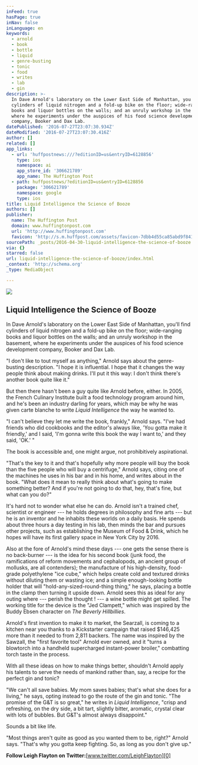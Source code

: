 ```yaml
---
inFeed: true
hasPage: true
inNav: false
inLanguage: en
keywords:
  - arnold
  - book
  - bottle
  - liquid
  - genre-busting
  - tonic
  - food
  - writes
  - lab
  - gin
description: >-
  In Dave Arnold's laboratory on the Lower East Side of Manhattan, you'll find
  cylinders of liquid nitrogen and a fold-up bike on the floor; wide-ranging
  books and liquor bottles on the walls; and an unruly workshop in the basement,
  where he experiments under the auspices of his food science development
  company, Booker and Dax Lab.
datePublished: '2016-07-27T23:07:30.934Z'
dateModified: '2016-07-27T23:07:30.416Z'
author: []
related: []
app_links:
  - url: 'huffpostnews:///?editionID=us&entryID=6128856'
    type: ios
    namespace: ai
    app_store_id: '306621789'
    app_name: The Huffington Post
  - path: huffpostnews/?editionID=us&entryID=6128856
    package: '306621789'
    namespace: google
    type: ios
title: Liquid Intelligence the Science of Booze
authors: []
publisher:
  name: The Huffington Post
  domain: www.huffingtonpost.com
  url: 'http://www.huffingtonpost.com'
  favicon: 'http://s.m.huffpost.com/assets/favicon-7dbb4d55ca85abd9f84197a1c3525e38.ico'
sourcePath: _posts/2016-04-30-liquid-intelligence-the-science-of-booze.md
via: {}
starred: false
url: liquid-intelligence-the-science-of-booze/index.html
_context: 'http://schema.org'
_type: MediaObject

---
```

<article style=""><img src="https://the-grid-user-content.s3-us-west-2.amazonaws.com/46d61d14-47ef-4c80-be4f-198611aafc3a.jpg" /><h1>Liquid Intelligence the Science of Booze</h1></article>

In Dave Arnold's laboratory on the Lower East Side of Manhattan, you'll find cylinders of liquid nitrogen and a fold-up bike on the floor; wide-ranging books and liquor bottles on the walls; and an unruly workshop in the basement, where he experiments under the auspices of his food science development company, Booker and Dax Lab.

"I don't like to tout myself as anything," Arnold says about the genre-busting description. "I hope it is influential. I hope that it changes the way people think about making drinks. I'll put it this way: I don't think there's another book quite like it."

But then there hasn't been a guy quite like Arnold before, either. In 2005, the French Culinary Institute built a food technology program around him, and he's been an industry darling for years, which may be why he was given carte blanche to write _Liquid Intelligence_ the way he wanted to.

"I can't believe they let me write the book, frankly," Arnold says. "I've had friends who did cookbooks and the editor's always like, 'You gotta make it friendly,' and I said, 'I'm gonna write this book the way I want to,' and they said, 'OK.' "

The book is accessible and, one might argue, not prohibitively aspirational.

"That's the key to it and that's hopefully why more people will buy the book than the five people who will buy a centrifuge," Arnold says, citing one of the machines he uses in his bar and in his home, and writes about in the book. "What does it mean to really think about what's going to make something better? And if you're not going to do that, hey, that's fine, but what can you do?"

It's hard not to wonder what else he can do. Arnold isn't a trained chef, scientist or engineer --- he holds degrees in philosophy and fine arts --- but he is an inventor and he inhabits these worlds on a daily basis. He spends about three hours a day testing in his lab, then minds the bar and pursues other projects, such as establishing the Museum of Food & Drink, which he hopes will have its first gallery space in New York City by 2016\.

Also at the fore of Arnold's mind these days --- one gets the sense there is no back-burner --- is the idea for his second book (junk food, the ramifications of reform movements and cephalopods, an ancient group of mollusks, are all contenders); the manufacture of his high-density, food-grade polyethylene "ice cube," which helps create cold and textured drinks without diluting them or wasting ice; and a simple enough-looking bottle holder that will "hold-any-sized-round-thing thing," he says, placing a bottle in the clamp then turning it upside down. Arnold sees this as ideal for any outing where --- perish the thought ! --- a wine bottle might get spilled. The working title for the device is the "Jed Clampett," which was inspired by the Buddy Ebsen character on _The Beverly Hillbillies_.

Arnold's first invention to make it to market, the Searzall, is coming to a kitchen near you thanks to a Kickstarter campaign that raised $146,425 more than it needed to from 2,811 backers. The name was inspired by the Sawzall, the "first favorite tool" Arnold ever owned, and it "turns a blowtorch into a handheld supercharged instant-power broiler," combatting torch taste in the process.

With all these ideas on how to make things better, shouldn't Arnold apply his talents to serve the needs of mankind rather than, say, a recipe for the perfect gin and tonic?

"We can't all save babies. My mom saves babies; that's what she does for a living," he says, opting instead to go the route of the gin and tonic. "The promise of the G&T is so great," he writes in _Liquid Intelligence_, "crisp and refreshing, on the dry side, a bit tart, slightly bitter, aromatic, crystal clear with lots of bubbles. But G&T's almost always disappoint."

Sounds a bit like life.

"Most things aren't quite as good as you wanted them to be, right?" Arnold says. "That's why you gotta keep fighting. So, as long as you don't give up."

**Follow Leigh Flayton on Twitter:**[www.twitter.com/LeighFlayton][0]

[0]: http://www.twitter.com/LeighFlayton